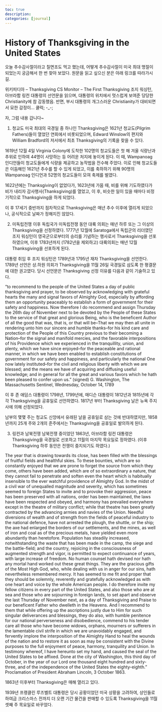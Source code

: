 ```yaml
---
toc: true
description:
categories: [journal]
---
```

# History of Thanksgiving in the United States

오늘 추수감사절이라고 칠면조도 먹고 했는데, 어떻게 추수감사절이 미국 최대 명절이 되었는지 궁금해서 한 번 찾아 보았다. 원문을 읽고 싶으신 분은 아래 링크를 따라가시길.

위키피디아 – Thanksgiving
CS Monitor – The First Thanksgiving
조지 워싱턴, 아브라함 링컨 대통령의 선언문을 읽으며, 대통령의 위치에서 멋스럽게 보여준 당당한 Christianity에 참 감동했음. 반면, 부시 대통령의 개그스러운 Christianity가 대비되면서 묘한 감정이… 쿨럭; -_-;

자, 그럼 내용 갑니다~

1. 청교도
미국 최대의 국경일 중 하나인 Thanksgiving은 1621년 청교도(Pilgrim Fathers)들이 열었던 연회에서 비롯되었으며, Edward Winslow의 편지와 William Bradford의 저서에서 최초 Thanksgiving의 기록을 찾을 수 있다.

1619년 12월 4일 Virginia Colony에 도착한 102명의 청교도들은 첫 해 겨울 식량난과 추위로 인하여 44명이 사망하는 등 어려운 처지에 놓이게 된다. 이 때, Wampanoag 인디언들이 청교도들에게 식량을 제공하고 농작법을 전수해 주었다. 이로 인해 청교도들은 이듬해인 1621년 추수를 할 수 있게 되었고, 이를 축하하기 위해 90명의 Wampanoag 인디언과 52명의 청교도들이 모여 축제를 벌였다.

1622년에는 Thanksgiving이 없었다가, 1623년에 가뭄 때, 비를 위해 기도하였다가 비가 내리자 감사행사(Thanksgiving)를 열었고, 이 후, 비슷한 일이 있을 때마다 비정기적으로 Thanksgiving을 하게 되었다.

이 후 17세기 중반까지 점차적으로 Thanksgiving은 매년 추수 이후에 열리게 되었으나, 공식적으로 날짜가 정해지진 않았다.

2. 미독립전쟁 이후 독립국가
미독립전쟁 동안 대륙 의회는 매년 하루 또는 그 이상의 Thanksgiving을 선정하였다. 1777년 12월에 Saratoga에서 독립군의 리더였던 조지 워싱턴이 영국군으로부터의 승리를 기념하는 행사로서 Thanksgiving을 선포하였으며, 이후 1783년까지 (1782년을 제외하고) 대륙의회는 매년 12월 Thanksgiving을 선포하게 된다.

대통령 취임 후 조지 워싱턴은 1789년과 1795년 재차 Thanksgiving을 선언한다. 1789년 선언은 상.하원 의회가 Thanksgiving을 11월 26일 국경일로 삼도록 한 평결문에 대한 권고였다. 당시 선언문은 Thanksgiving 선정 이유를 다음과 같이 기술하고 있다.

“to recommend to the people of the United States a day of public thanksgiving and prayer, to be observed by acknowledging with grateful hearts the many and signal favors of Almighty God, especially by affording them an opportunity peaceably to establish a form of government for their safety and happiness. Now therefore I do recommend and assign Thursday the 26th day of November next to be devoted by the People of these States to the service of that great and glorious Being, who is the beneficent Author of all the good that was, that is, or that will be–That we may then all unite in rendering unto him our sincere and humble thanks–for his kind care and protection of the People of this Country previous to their becoming a Nation–for the signal and manifold mercies, and the favorable interpositions of his Providence which we experienced in the tranquillity, union, and plenty, which we have since enjoyed–for the peaceable and rational manner, in which we have been enabled to establish constitutions of government for our safety and happiness, and particularly the national One now lately instituted–for the civil and religious liberty with which we are blessed; and the means we have of acquiring and diffusing useful knowledge; and in general for all the great and various favors which he hath been pleased to confer upon us.” (signed) G. Washington, The Massachusetts Sentinel, Wednesday, October 14, 1789

이 후 존 애덤스 대통령이 1798년, 1799년에, 매디슨 대통령이 1812년과 1815년에 각각 Thanksgiving을 공휴일로 선언하였다. 1817년 부터 Thanksgiving 날은 뉴욕 주지사에 의해 선정되었다.

남부의 몇몇 주는 청교도 신앙에서 유래된 날을 공휴일로 삼는 것에 반대하였지만, 1858년까지 25개 주와 2개의 준주에서는 Thanksgiving을 공휴일로 발의하게 된다.

3. 링컨과 남북전쟁
남북전쟁 중이었던 1863년, 아브라함 링컨 대통령은 Thanksgiving을 국경일로 선포하고 11월의 마지막 목요일로 정하였다. (이후 Thanksgiving 하루 동안은 전쟁이 중지되기도 하였다.)

The year that is drawing towards its close, has been filled with the blessings of fruitful fields and healthful skies. To these bounties, which are so constantly enjoyed that we are prone to forget the source from which they come, others have been added, which are of so extraordinary a nature, that they cannot fail to penetrate and soften even the heart which is habitually insensible to the ever watchful providence of Almighty God. In the midst of a civil war of unequalled magnitude and severity, which has sometimes seemed to foreign States to invite and to provoke their aggression, peace has been preserved with all nations, order has been maintained, the laws have been respected and obeyed, and harmony has prevailed everywhere except in the theatre of military conflict; while that theatre has been greatly contracted by the advancing armies and navies of the Union. Needful diversions of wealth and of strength from the fields of peaceful industry to the national defence, have not arrested the plough, the shuttle, or the ship; the axe had enlarged the borders of our settlements, and the mines, as well of iron and coal as of the precious metals, have yielded even more abundantly than heretofore. Population has steadily increased, notwithstanding the waste that has been made in the camp, the siege and the battle-field; and the country, rejoicing in the consciousness of augmented strength and vigor, is permitted to expect continuance of years, with large increase of freedom. No human counsel hath devised nor hath any mortal hand worked out these great things. They are the gracious gifts of the Most High God, who, while dealing with us in anger for our sins, hath nevertheless remembered mercy. It has seemed to me fit and proper that they should be solemnly, reverently and gratefully acknowledged as with one heart and voice by the whole American people. I do therefore invite my fellow citizens in every part of the United States, and also those who are at sea and those who are sojourning in foreign lands, to set apart and observe the last Thursday of November next, as a day of Thanksgiving and Praise to our beneficent Father who dwelleth in the Heavens. And I recommend to them that while offering up the ascriptions justly due to Him for such singular deliverances and blessings, they do also, with humble penitence for our national perverseness and disobedience, commend to his tender care all those who have become widows, orphans, mourners or sufferers in the lamentable civil strife in which we are unavoidably engaged, and fervently implore the interposition of the Almighty Hand to heal the wounds of the nation and to restore it as soon as may be consistent with the Divine purposes to the full enjoyment of peace, harmony, tranquility and Union. In testimony whereof, I have hereunto set my hand, and caused the seal of the United States to be affixed. Done at the city of Washington, this third day of October, in the year of our Lord one thousand eight hundred and sixty-three, and of the independence of the United States the eighty-eighth.”
Proclamation of President Abraham Lincoln, 3 October 1863.

1863년 이후부터 Thanksgiving은 매해 열리고 있다.

1939년 프랭클린 루즈벨트 대통령은 당시 공황이었던 미국 상황을 고려하여, 상인들로 하여금 크리스마스 전까지 더 오랜 기간 물건을 판매할 수 있도록 Thanksgiving을 11월 셋째 주 목요일로 바꾸었다.